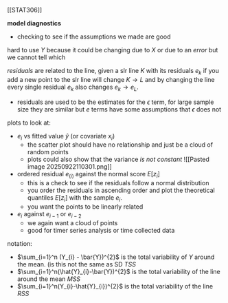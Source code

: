 [[STAT306]]

**model diagnostics**
- checking to see if the assumptions we made are good

hard to use $Y$ because it could be changing due to $X$ or due to an *error* but we cannot tell which

*residuals* are related to the line, given a slr line $K$ with its residuals $e_{k}$ if you add a new point to the slr line will change $K \to L$ and by changing the line every single residual $e_{k}$ also changes $e_{k}\to e_{L}$.
- residuals are used to be the estimates for the $\epsilon$ term, for large sample size they are similar but $e$ terms have some assumptions that $\epsilon$ does not

plots to look at:
- $e_{i}$ vs fitted value $\hat{y}$ (or covariate $x_{i}$)
	- the scatter plot should have no relationship and just be a cloud of random points
	- plots could also show that the variance *is not constant*
	![[Pasted image 20250922110301.png]]
- ordered residual $e_{(i)}$ against the normal score $E[z_{i}]$
	- this is a check to see if the residuals follow a normal distribution
	- you order the residuals in ascending order and plot the theoretical quantiles $E[z_{i}]$ with the sample $e_{i}$. 
	- you want the points to be linearly related
- $e_{i}$ against $e_{i-1}$ or $e_{i-2}$ 
	- we again want a cloud of points
	- good for timer series analysis or time collected data

notation:
- $\sum_{i=1}^n (Y_{i} - \bar{Y})^{2}$ is the total variability of $Y$ around the mean. (is this not the same as SD *TSS*
- $\sum_{i=1}^n(\hat{Y}_{i}-\bar{Y})^{2}$ is the total variability of the line around the mean *MSS*
- $\sum_{i=1}^n(Y_{i}-\hat{Y}_{i})^{2}$ is the total variability of the line *RSS*



